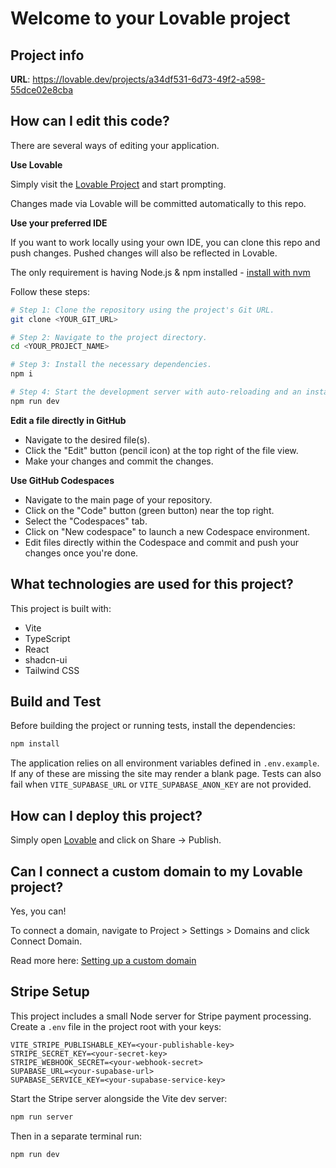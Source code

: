 # Welcome to your Lovable project

## Project info

**URL**: https://lovable.dev/projects/a34df531-6d73-49f2-a598-55dce02e8cba

## How can I edit this code?

There are several ways of editing your application.

**Use Lovable**

Simply visit the [Lovable Project](https://lovable.dev/projects/a34df531-6d73-49f2-a598-55dce02e8cba) and start prompting.

Changes made via Lovable will be committed automatically to this repo.

**Use your preferred IDE**

If you want to work locally using your own IDE, you can clone this repo and push changes. Pushed changes will also be reflected in Lovable.

The only requirement is having Node.js & npm installed - [install with nvm](https://github.com/nvm-sh/nvm#installing-and-updating)

Follow these steps:

```sh
# Step 1: Clone the repository using the project's Git URL.
git clone <YOUR_GIT_URL>

# Step 2: Navigate to the project directory.
cd <YOUR_PROJECT_NAME>

# Step 3: Install the necessary dependencies.
npm i

# Step 4: Start the development server with auto-reloading and an instant preview.
npm run dev
```

**Edit a file directly in GitHub**

- Navigate to the desired file(s).
- Click the "Edit" button (pencil icon) at the top right of the file view.
- Make your changes and commit the changes.

**Use GitHub Codespaces**

- Navigate to the main page of your repository.
- Click on the "Code" button (green button) near the top right.
- Select the "Codespaces" tab.
- Click on "New codespace" to launch a new Codespace environment.
- Edit files directly within the Codespace and commit and push your changes once you're done.

## What technologies are used for this project?

This project is built with:

- Vite
- TypeScript
- React
- shadcn-ui
- Tailwind CSS

## Build and Test

Before building the project or running tests, install the dependencies:

```sh
npm install
```

The application relies on all environment variables defined in `.env.example`. If any of these are missing the site may render a blank page. Tests can also fail when `VITE_SUPABASE_URL` or `VITE_SUPABASE_ANON_KEY` are not provided.


## How can I deploy this project?

Simply open [Lovable](https://lovable.dev/projects/a34df531-6d73-49f2-a598-55dce02e8cba) and click on Share -> Publish.

## Can I connect a custom domain to my Lovable project?

Yes, you can!

To connect a domain, navigate to Project > Settings > Domains and click Connect Domain.

Read more here: [Setting up a custom domain](https://docs.lovable.dev/tips-tricks/custom-domain#step-by-step-guide)

## Stripe Setup

This project includes a small Node server for Stripe payment processing.
Create a `.env` file in the project root with your keys:

```env
VITE_STRIPE_PUBLISHABLE_KEY=<your-publishable-key>
STRIPE_SECRET_KEY=<your-secret-key>
STRIPE_WEBHOOK_SECRET=<your-webhook-secret>
SUPABASE_URL=<your-supabase-url>
SUPABASE_SERVICE_KEY=<your-supabase-service-key>
```

Start the Stripe server alongside the Vite dev server:

```sh
npm run server
```

Then in a separate terminal run:

```sh
npm run dev
```
